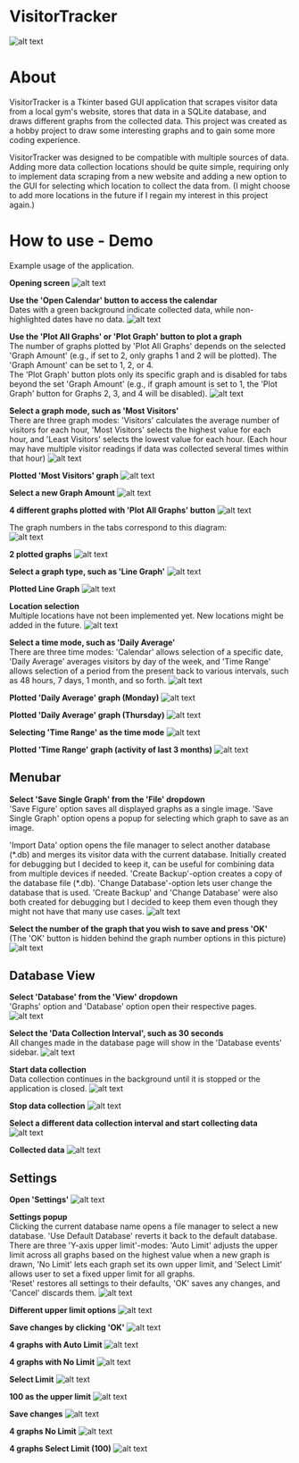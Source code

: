 # VisitorTracker
![alt text](img/p00-VisitorTracker.png)

# About
VisitorTracker is a Tkinter based GUI application that scrapes visitor data from a local gym's website, stores that data in a SQLite database, and draws different graphs from the collected data. This project was created as a hobby project to draw some interesting graphs and to gain some more coding experience.

VisitorTracker was designed to be compatible with multiple sources of data. Adding more data collection locations should be quite simple, requiring only to implement data scraping from a new website and adding a new option to the GUI for selecting which location to collect the data from. (I might choose to add more locations in the future if I regain my interest in this project again.)

# How to use - Demo

Example usage of the application.

**Opening screen**
![alt text](img/p01-main-menu.png)

**Use the 'Open Calendar' button to access the calendar**\
Dates with a green background indicate collected data, while non-highlighted dates have no data.
![alt text](img/p02-calendar.png)

**Use the 'Plot All Graphs' or 'Plot Graph' button to plot a graph**\
The number of graphs plotted by 'Plot All Graphs' depends on the selected 'Graph Amount' (e.g., if set to 2, only graphs 1 and 2 will be plotted). The 'Graph Amount' can be set to 1, 2, or 4.\
The 'Plot Graph' button plots only its specific graph and is disabled for tabs beyond the set 'Graph Amount' (e.g., if graph amount is set to 1, the 'Plot Graph' button for Graphs 2, 3, and 4 will be disabled).
![alt text](img/p03-plotted-1-graph.png)

**Select a graph mode, such as 'Most Visitors'**\
There are three graph modes: 'Visitors' calculates the average number of visitors for each hour, 'Most Visitors' selects the highest value for each hour, and 'Least Visitors' selects the lowest value for each hour. (Each hour may have multiple visitor readings if data was collected several times within that hour)
![alt text](img/p04-graph-mode.png)

**Plotted 'Most Visitors' graph**
![alt text](img/p05-most-visitors.png)

**Select a new Graph Amount**
![alt text](img/p06-graph-amount.png)

**4 different graphs plotted with 'Plot All Graphs' button**
![alt text](img/p07-plotted-4-graphs.png)

The graph numbers in the tabs correspond to this diagram:\
![alt text](src/images/square1234.png)

**2 plotted graphs**
![alt text](img/p08-plotted-2-graphs.png)

**Select a graph type, such as 'Line Graph'**
![alt text](img/p09-graph-type.png)

**Plotted Line Graph**
![alt text](img/p10-plotted-1-line-graph.png)

**Location selection**\
Multiple locations have not been implemented yet. New locations might be added in the future.
![alt text](img/p11-location.png)

**Select a time mode, such as 'Daily Average'**\
There are three time modes: 'Calendar' allows selection of a specific date, 'Daily Average' averages visitors by day of the week, and 'Time Range' allows selection of a period from the present back to various intervals, such as 48 hours, 7 days, 1 month, and so forth.
![alt text](img/p12-time-mode.png)

**Plotted 'Daily Average' graph (Monday)**
![alt text](img/p14-day.png)

**Plotted 'Daily Average' graph (Thursday)**
![alt text](img/p15-thursday.png)

**Selecting 'Time Range' as the time mode**
![alt text](img/p17-last.png)

**Plotted 'Time Range' graph (activity of last 3 months)**
![alt text](img/p18-last-3-months.png)

## Menubar

**Select 'Save Single Graph' from the 'File' dropdown**\
'Save Figure' option saves all displayed graphs as a single image. 'Save Single Graph' option opens a popup for selecting which graph to save as an image.

'Import Data' option opens the file manager to select another database (\*.db) and merges its visitor data with the current database. Initially created for debugging but I decided to keep it, can be useful for combining data from multiple devices if needed. 'Create Backup'-option creates a copy of the database file (\*.db). 'Change Database'-option lets user change the database that is used. 'Create Backup' and 'Change Database' were also both created for debugging but I decided to keep them even though they might not have that many use cases.
![alt text](img/p19-file.png)

**Select the number of the graph that you wish to save and press 'OK'**\
(The 'OK' button is hidden behind the graph number options in this picture)
![alt text](img/p20-save-single-graph.png)

## Database View

**Select 'Database' from the 'View' dropdown**\
'Graphs' option and 'Database' option open their respective pages.
![alt text](img/p21-view.png)

**Select the 'Data Collection Interval', such as 30 seconds**\
All changes made in the database page will show in the 'Database events' sidebar.
![alt text](img/p22-database.png)

**Start data collection**\
Data collection continues in the background until it is stopped or the application is closed.
![alt text](img/p23-interval.png)

**Stop data collection**
![alt text](img/p24-start.png)

**Select a different data collection interval and start collecting data**
![alt text](img/p25-stop.png)

**Collected data**
![alt text](img/p26-collect-data.png)

## Settings

**Open 'Settings'**
![alt text](img/p27-before-settings.png)

**Settings popup**\
Clicking the current database name opens a file manager to select a new database. 'Use Default Database' reverts it back to the default database.\
There are three 'Y-axis upper limit'-modes: 'Auto Limit' adjusts the upper limit across all graphs based on the highest value when a new graph is drawn, 'No Limit' lets each graph set its own upper limit, and 'Select Limit' allows user to set a fixed upper limit for all graphs.\
'Reset' restores all settings to their defaults, 'OK' saves any changes, and 'Cancel' discards them.
![alt text](img/p28-settings.png)

**Different upper limit options**
![alt text](img/p29-y-axis.png)

**Save changes by clicking 'OK'**
![alt text](img/p30-no-limit.png)

**4 graphs with Auto Limit**
![alt text](img/p31-4-graphs-auto-limit.png)

**4 graphs with No Limit**
![alt text](img/p32-4-graphs-no-limit.png)

**Select Limit**
![alt text](img/p33-select-limit.png)

**100 as the upper limit**
![alt text](img/p34-select-limit-100.png)

**Save changes**
![alt text](img/p35-limit-100.png)

**4 graphs No Limit**
![alt text](img/p36-plot-all.png)

**4 graphs Select Limit (100)**
![alt text](img/p37-4-graphs-100-limit.png)
